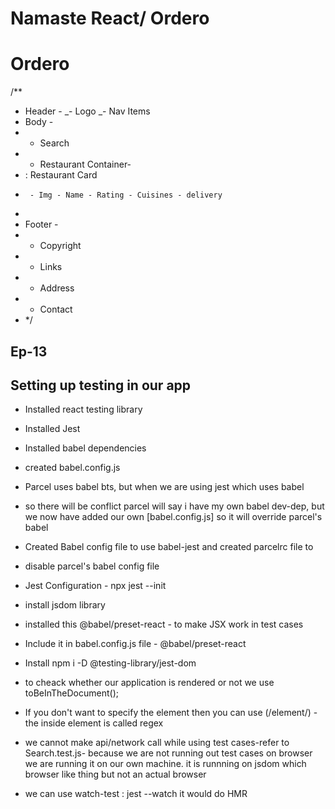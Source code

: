 # Namaste React/ Ordero

# Ordero

/\*\*

- Header -
  _- Logo
  _- Nav Items
- Body -
- - Search
- - Restaurant Container-
- : Restaurant Card
-      - Img - Name - Rating - Cuisines - delivery
-
- Footer -
- - Copyright
- - Links
- - Address
- - Contact
- \*/

 <!--  -->

## Ep-13

## Setting up testing in our app

- Installed react testing library
- Installed Jest
- Installed babel dependencies
- created babel.config.js
- Parcel uses babel bts, but when we are using jest which uses babel
- so there will be conflict parcel will say i have my own babel dev-dep, but we now have added our own [babel.config.js] so it will override parcel's babel
- Created Babel config file to use babel-jest and created parcelrc file to
- disable parcel's babel config file
- Jest Configuration - npx jest --init
- install jsdom library

- installed this @babel/preset-react - to make JSX work in test cases
- Include it in babel.config.js file - @babel/preset-react
- Install npm i -D @testing-library/jest-dom
- to cheack whether our application is rendered or not we use toBeInTheDocument();
- If you don't want to specify the element then you can use (/element/) - the inside element is called regex
- we cannot make api/network call while using test cases-refer to Search.test.js- because we are not running out
  test cases on browser we are running it on our own machine. it is runnning on jsdom which browser like thing but not an actual browser
- we can use watch-test : jest --watch it would do HMR
